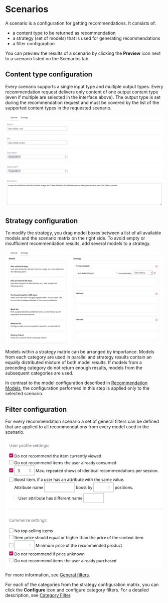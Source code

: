 # Scenarios

A scenario is a configuration for getting recommendations. 
It consists of:

- a content type to be returned as recommendation 
- a strategy (set of models) that is used for generating recommendations
- a filter configuration

You can preview the results of a scenario by clicking the **Preview** icon next to a scenario listed on the Scenarios tab.

## Content type configuration

Every scenario supports a single input type and multiple output types. 
Every recommendation request delivers only content of one output content type 
(even if multiple are selected in the interface above). 
The output type is set during the recommendation request and must be covered by 
the list of the supported content types in the requested scenario.

![Basic scenario configuration](img/scenario_configuration.png "Basic scenario configuration")

## Strategy configuration

To modify the strategy, you drag model boxes between a list of all available models and the scenario 
matrix on the right side.
To avoid empty or insufficient recommendation results, add several models to a strategy.

![Strategy configuration](img/scenario_configuration_strategy.png "Strategy configuration")

Models within a strategy matrix can be arranged by importance.
Models from each category are used in parallel and strategy results contain an equally 
distributed mixture of both model results. 
If models from a preceding category do not return enough results, models from the 
subsequent categories are used.

In contrast to the model configuration described in [Recommendation Models](recommendation_models.md), 
the configuration performed in this step is applied only to the selected scenario.

## Filter configuration

For every recommendation scenario a set of general filters can be defined that are applied to all recommendations from every model used in the scenario.

![General filters](img/scenario_filters.png "General filters")

For more information, see [General filters](filters.md#general-filters).

For each of the categories from the strategy configuration matrix, you can click the **Configure** icon and configure category filters. 
For a detailed description, see [Category Filter](filters.md#category-filter).
